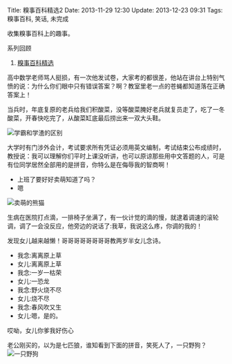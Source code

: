 Title: 糗事百科精选2
Date: 2013-11-29 12:30
Update: 2013-12-23 09:31
Tags: 糗事百科, 笑话, 未完成

[1]: /collection/qiushibaike.html
[2]: /static/images/qiushibaike/xueba.jpg "学霸和学渣的区别"
[3]: /static/images/qiushibaike/cute-panda.jpg "卖萌的熊猫"
[4]: /static/images/qiushibaike/yizhiyegou.jpg "一只野狗"

收集糗事百科上的趣事。

系列回顾

1. [糗事百科精选][1]

高中数学老师骂人挺损，有一次他发试卷，大家考的都很差，他站在讲台上特别气愤的说：为什么你们眼中只有错误答案？啊？教室里老一点的苍蝇都知道落在正确答案上！

当兵时，年底复原的老兵给我们积酸菜，没等酸菜腌好老兵就复员走了，吃了一冬酸菜，开春快吃完了，从酸菜缸底最后捞出来一双大头鞋。

![学霸和学渣的区别][2]

大学时有门涉外会计，考试要求所有凭证必须用英文编制，考试结束公布成绩时，教授说：我可以理解你们平时上课没听讲，也可以原谅那些用中文答题的人，可是有位同学居然全部用的是拼音，你特么是在侮辱我的智商啊！

- 上班了要好好卖萌知道了吗？
- 嗯

![卖萌的熊猫][3]

生病在医院打点滴，一排椅子坐满了，有一伙计觉的滴的慢，就逮着调速的滚轮调，调了一会没反应，他旁边的说话了:我草，我说这么疼，你调的我的！

发现女儿越来越懒！哥哥哥哥哥哥哥哥教两岁半女儿念诗。

- 我念:离离原上草
- 女儿:离离原上草
- 我念:一岁一枯荣
- 女儿:一恐龙
- 我念:野火烧不尽
- 女儿:烧不尽
- 我念:春风吹又生
- 女儿:嗯，是的。

哎呦，女儿你爹我好伤心

老公刚买的，以为是七匹狼，谁知看到下面的拼音，笑死人了，一只野狗？
![一只野狗][4]

